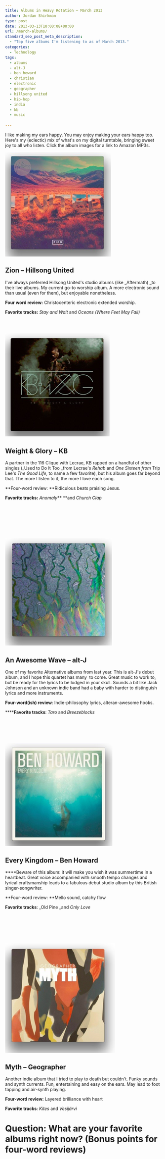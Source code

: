 ```yaml
---
title: Albums in Heavy Rotation – March 2013
author: Jordan Shirkman
type: post
date: 2013-03-13T10:00:08+00:00
url: /march-albums/
standard_seo_post_meta_description:
  - "Top five albums I'm listening to as of March 2013."
categories:
  - Technology
tags:
  - albums
  - alt-J
  - ben howard
  - christian
  - electronic
  - geographer
  - hillsong united
  - hip-hop
  - india
  - kb
  - music

---
```

I like making my ears happy. You may enjoy making your ears happy too. Here's my (eclectic) mix of what's on my digital turntable, bringing sweet joy to all who listen. Click the album images for a link to Amazon MP3s.

[![Image](/static/images/hillsong-united-zion.jpeg)](http://www.amazon.com/Zion-Deluxe-Edition/dp/B00BA5CCSW/ref=ntt_mus_ep_dpi_1)

## Zion &#8211; Hillsong United

I've always preferred Hillsong United's studio albums (like _Aftermath) _to their live albums. My current go-to worship album. A more electronic sound than usual (even for them), but enjoyable nonetheless.

**Four word review:** Christocenteric electronic extended worship.

**Favorite tracks:** _Stay and Wait_ and _Oceans (Where Feet May Fail)_

<!--more-->

&nbsp;

## [![Image](/static/images/kb-weight-glory.jpeg)](http://www.amazon.com/Weight-Glory/dp/B008FGLRSK/ref=sr_shvl_album_1?ie=UTF8&qid=1362511985&sr=301-1)

## **Weight & Glory &#8211; KB**

A partner in the 116 Clique with Lecrae, KB rapped on a handful of other singles (_Used to Do It Too _from Lecrae's _Rehab_ and _One Sixteen from_ Trip Lee's _The Good Life_, to name a few favorite), but his album goes far beyond that. The more I listen to it, the more I love each song.

**Four-word review: **Ridiculous beats praising Jesus.

**Favorite tracks:** _Anomaly_** **and _Church Clap_

&nbsp;

&nbsp;

&nbsp;

## [![Image](/static/images/alt-j-awesome-wave.jpeg)](http://www.amazon.com/An-Awesome-Wave/dp/B00BK5D95C/ref=sr_shvl_album_1?ie=UTF8&qid=1362512005&sr=301-1)

## An Awesome Wave &#8211; alt-J

One of my favorite Alternative albums from last year. This is alt-J's debut album, and I hope this quartet has many  to come. Great music to work to, but be ready for the lyrics to be lodged in your skull. Sounds a bit like Jack Johnson and an unknown indie band had a baby with harder to distinguish lyrics and more instruments.

**Four-word(ish) review**: Indie-philosophy lyrics, alteran-awesome hooks.

******Favorite tracks**: _Taro_ and _Breezeblocks_

&nbsp;

&nbsp;

## [![Image](/static/images/ben-howard-every-kingdom.jpeg)](http://www.amazon.com/Every-Kingdom/dp/B009ZRY0IC/ref=sr_shvl_album_2?ie=UTF8&qid=1362512033&sr=301-2)

## Every Kingdom &#8211; Ben Howard

****Beware of this album: it will make you wish it was summertime in a heartbeat. Great voice accompanied with smooth tempo changes and lyrical craftsmanship leads to a fabulous debut studio album by this British singer-songwriter.

**Four-word review: **Mello sound, catchy flow

**Favorite tracks**: _Old Pine _and _Only Love_

&nbsp;

&nbsp;

&nbsp;

[![Image](/static/images/geographer-myth.jpeg)](http://www.amazon.com/Myth/dp/B0078R6SAO/ref=sr_shvl_album_1?ie=UTF8&qid=1362512055&sr=301-1)

## Myth &#8211; Geographer

Another indie album that I tried to play to death but couldn't. Funky sounds and synth currents. Fun, entertaining and easy on the ears. May lead to foot tapping and air-synth playing.

**Four-word review:** Layered brilliance with heart

**Favorite tracks**: _Kites_ and _Vesijärvi_

# 

# Question: What are your favorite albums right now? (Bonus points for four-word reviews)
